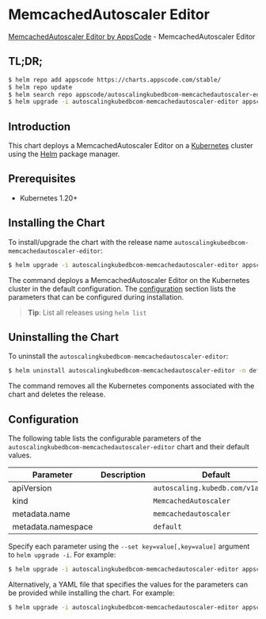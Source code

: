 # MemcachedAutoscaler Editor

[MemcachedAutoscaler Editor by AppsCode](https://appscode.com) - MemcachedAutoscaler Editor

## TL;DR;

```bash
$ helm repo add appscode https://charts.appscode.com/stable/
$ helm repo update
$ helm search repo appscode/autoscalingkubedbcom-memcachedautoscaler-editor --version=v0.22.0
$ helm upgrade -i autoscalingkubedbcom-memcachedautoscaler-editor appscode/autoscalingkubedbcom-memcachedautoscaler-editor -n default --create-namespace --version=v0.22.0
```

## Introduction

This chart deploys a MemcachedAutoscaler Editor on a [Kubernetes](http://kubernetes.io) cluster using the [Helm](https://helm.sh) package manager.

## Prerequisites

- Kubernetes 1.20+

## Installing the Chart

To install/upgrade the chart with the release name `autoscalingkubedbcom-memcachedautoscaler-editor`:

```bash
$ helm upgrade -i autoscalingkubedbcom-memcachedautoscaler-editor appscode/autoscalingkubedbcom-memcachedautoscaler-editor -n default --create-namespace --version=v0.22.0
```

The command deploys a MemcachedAutoscaler Editor on the Kubernetes cluster in the default configuration. The [configuration](#configuration) section lists the parameters that can be configured during installation.

> **Tip**: List all releases using `helm list`

## Uninstalling the Chart

To uninstall the `autoscalingkubedbcom-memcachedautoscaler-editor`:

```bash
$ helm uninstall autoscalingkubedbcom-memcachedautoscaler-editor -n default
```

The command removes all the Kubernetes components associated with the chart and deletes the release.

## Configuration

The following table lists the configurable parameters of the `autoscalingkubedbcom-memcachedautoscaler-editor` chart and their default values.

|     Parameter      | Description |                   Default                    |
|--------------------|-------------|----------------------------------------------|
| apiVersion         |             | <code>autoscaling.kubedb.com/v1alpha1</code> |
| kind               |             | <code>MemcachedAutoscaler</code>             |
| metadata.name      |             | <code>memcachedautoscaler</code>             |
| metadata.namespace |             | <code>default</code>                         |


Specify each parameter using the `--set key=value[,key=value]` argument to `helm upgrade -i`. For example:

```bash
$ helm upgrade -i autoscalingkubedbcom-memcachedautoscaler-editor appscode/autoscalingkubedbcom-memcachedautoscaler-editor -n default --create-namespace --version=v0.22.0 --set apiVersion=autoscaling.kubedb.com/v1alpha1
```

Alternatively, a YAML file that specifies the values for the parameters can be provided while
installing the chart. For example:

```bash
$ helm upgrade -i autoscalingkubedbcom-memcachedautoscaler-editor appscode/autoscalingkubedbcom-memcachedautoscaler-editor -n default --create-namespace --version=v0.22.0 --values values.yaml
```
